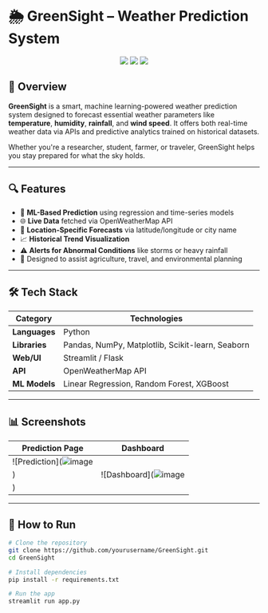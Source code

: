 
# 🌦️ GreenSight – Weather Prediction System

<p align="center">
  <img src="https://img.shields.io/badge/Status-Active-success?style=for-the-badge"/>
  <img src="https://img.shields.io/github/languages/top/yourusername/GreenSight?style=for-the-badge" />
  <img src="https://img.shields.io/github/license/yourusername/GreenSight?style=for-the-badge"/>
</p>

## 🧠 Overview

**GreenSight** is a smart, machine learning-powered weather prediction system designed to forecast essential weather parameters like **temperature**, **humidity**, **rainfall**, and **wind speed**. It offers both real-time weather data via APIs and predictive analytics trained on historical datasets.

Whether you're a researcher, student, farmer, or traveler, GreenSight helps you stay prepared for what the sky holds.

---

## 🔍 Features

- 🧠 **ML-Based Prediction** using regression and time-series models  
- 🌐 **Live Data** fetched via OpenWeatherMap API  
- 📍 **Location-Specific Forecasts** via latitude/longitude or city name  
- 📈 **Historical Trend Visualization**  
- ⚠️ **Alerts for Abnormal Conditions** like storms or heavy rainfall  
- 🌱 Designed to assist agriculture, travel, and environmental planning

---

## 🛠️ Tech Stack

| Category       | Technologies |
|----------------|--------------|
| **Languages**  | Python |
| **Libraries**  | Pandas, NumPy, Matplotlib, Scikit-learn, Seaborn |
| **Web/UI**     | Streamlit / Flask |
| **API**        | OpenWeatherMap API |
| **ML Models**  | Linear Regression, Random Forest, XGBoost |

---

## 📊 Screenshots

| Prediction Page | Dashboard |
|-----------------|-----------|
| ![Prediction](![image](https://github.com/user-attachments/assets/e9bbbfd3-ebb3-43aa-ad58-a6f1762e83f5)
) | ![Dashboard](![image](https://github.com/user-attachments/assets/ae4dcc75-e7cd-4be8-9399-b29a88e0557d)
) |

---

## 🚀 How to Run

```bash
# Clone the repository
git clone https://github.com/yourusername/GreenSight.git
cd GreenSight

# Install dependencies
pip install -r requirements.txt

# Run the app
streamlit run app.py
